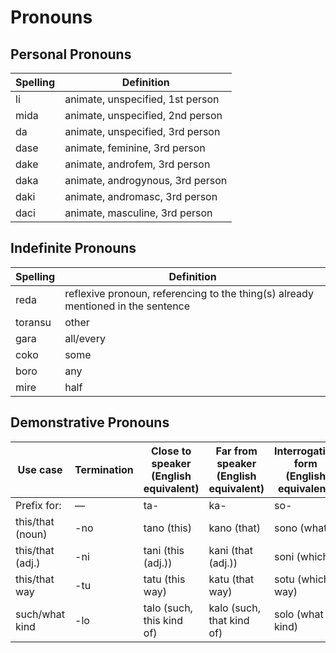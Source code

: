 # Pronouns

## Personal Pronouns

| Spelling | Definition |
|----------|------------|
| li | animate, unspecified, 1st person |
| mida | animate, unspecified, 2nd person |
| da | animate, unspecified, 3rd person |
| dase | animate, feminine, 3rd person |
| dake | animate, androfem, 3rd person |
| daka | animate, androgynous, 3rd person |
| daki | animate, andromasc, 3rd person |
| daci | animate, masculine, 3rd person |

## Indefinite Pronouns

| Spelling | Definition |
|----------|------------|
| reda | reflexive pronoun, referencing to the thing(s) already mentioned in the sentence |
| toransu | other |
| gara | all/every |
| coko | some |
| boro | any |
| mire | half |

## Demonstrative Pronouns

| Use case | Termination | Close to speaker (English equivalent) | Far from speaker (English equivalent) | Interrogative form (English equivalent) |
|----------|-------------|---------------------------------------|---------------------------------------|-----------------------------------------|
| Prefix for: | — | ta- | ka- | so- |
| this/that (noun) | -no | tano (this) | kano (that) | sono (what) |
| this/that (adj.) | -ni |  tani (this (adj.)) | kani (that (adj.)) | soni (which) |
| this/that way | -tu | tatu (this way) | katu (that way) | sotu (which way) |
| such/what kind | -lo | talo (such, this kind of) | kalo (such, that kind of) | solo (what kind) |
